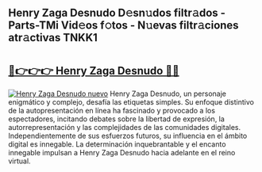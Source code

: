 ## Henry Zaga Desnudo D𝚎sn𝚞dos filtr𝚊dos - Parts-TMi Vid𝚎os f𝚘tos - N𝚞evas filtr𝚊ciones atr𝚊ctivas TNKK1

# <h2><a href="http://mb30kbr.tromn.icu/?c=Henry+Zaga+Desnudo">🔗👉👉👉 Henry Zaga Desnudo 🔗🔗</a></h2>

[![Henry Zaga Desnudo nuevo](https://i.imgur.com/pEAQMta.gif)](http://mb30kbr.tromn.icu/?c=Henry+Zaga+Desnudo)
Henry Zaga Desnudo, un personaje enigmático y complejo, desafía las etiquetas simples. Su enfoque distintivo de la autopresentación en línea ha fascinado y provocado a los espectadores, incitando debates sobre la libertad de expresión, la autorrepresentación y las complejidades de las comunidades digitales. Independientemente de sus esfuerzos futuros, su influencia en el ámbito digital es innegable. La determinación inquebrantable y el encanto innegable impulsan a Henry Zaga Desnudo hacia adelante en el reino virtual.
